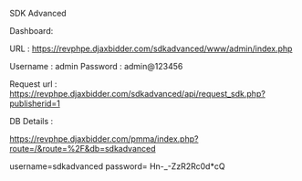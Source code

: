 SDK Advanced


Dashboard:

URL : https://revphpe.djaxbidder.com/sdkadvanced/www/admin/index.php 

Username : admin
Password : admin@123456

Request url : https://revphpe.djaxbidder.com/sdkadvanced/api/request_sdk.php?publisherid=1 





DB Details :

https://revphpe.djaxbidder.com/pmma/index.php?route=/&route=%2F&db=sdkadvanced 

username=sdkadvanced
password= Hn-_-ZzR2Rc0d*cQ
